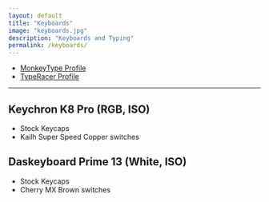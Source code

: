 ```yaml
---
layout: default
title: "Keyboards"
image: "keyboards.jpg"
description: "Keyboards and Typing"
permalink: /keyboards/
---
```


- [MonkeyType Profile](https://monkeytype.com/profile/tmr)
- [TypeRacer Profile](https://data.typeracer.com/pit/profile?user=dnomaid)

---

<!-- todo: images -->

## Keychron K8 Pro (RGB, ISO)
- Stock Keycaps
- Kailh Super Speed Copper switches

## Daskeyboard Prime 13 (White, ISO)
- Stock Keycaps
- Cherry MX Brown switches